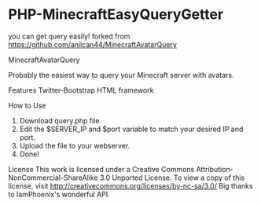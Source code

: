# PHP-MinecraftEasyQueryGetter
you can get query easily!
forked from https://github.com/anilcan44/MinecraftAvatarQuery

MinecraftAvatarQuery

Probably the easiest way to query your Minecraft server with avatars.

Features
Twitter-Bootstrap HTML framework

How to Use
1) Download query.php file.
2) Edit the $SERVER_IP and $port variable to match your desired IP and port.
3) Upload the file to your webserver.
4) Done!


License
This work is licensed under a Creative Commons Attribution-NonCommercial-ShareAlike 3.0 Unported License.
To view a copy of this license, visit http://creativecommons.org/licenses/by-nc-sa/3.0/
Big thanks to IamPhoenix's wonderful API.

